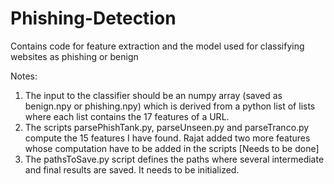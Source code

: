 # Phishing-Detection

Contains code for feature extraction and the model used for classifying websites as phishing or benign


Notes:

1) The input to the classifier should be an numpy array (saved as benign.npy or phishing.npy)
which is derived from a python list of lists
where each list contains the 17 features of a URL. 
2) The scripts parsePhishTank.py, parseUnseen.py and parseTranco.py compute the 15 features I have found. 
Rajat added two more features whose computation have to be added in the scripts [Needs to be done]
3) The pathsToSave.py script defines the paths where several intermediate and final results are saved.
It needs to be initialized.  
